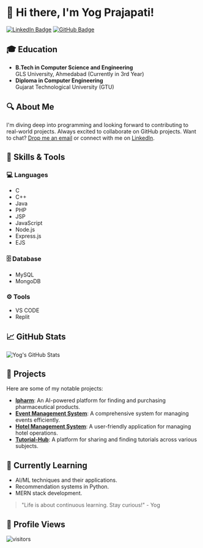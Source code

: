 # 👋 Hi there, I'm Yog Prajapati!

[![LinkedIn Badge](https://img.shields.io/badge/-Yog%20Prajapati-0077B5?style=flat&logo=Linkedin&logoColor=white)](https://www.linkedin.com/in/yogprajapati) [![GitHub Badge](https://img.shields.io/badge/-YogPrajapati-333?style=flat&logo=github&logoColor=white)](https://github.com/YogPrajapati) 

## 🎓 Education
- **B.Tech in Computer Science and Engineering**  
  GLS University, Ahmedabad (Currently in 3rd Year)
- **Diploma in Computer Engineering**  
  Gujarat Technological University (GTU)

## 🔍 About Me
I'm diving deep into programming and looking forward to contributing to real-world projects. Always excited to collaborate on GitHub projects. Want to chat? [Drop me an email](mailto:yogprajapati08@gmail.com) or connect with me on [LinkedIn](https://www.linkedin.com/in/yogprajapati).

## 🧰 Skills & Tools
### 💻 Languages
- C
- C++
- Java
- PHP
- JSP
- JavaScript
- Node.js
- Express.js
- EJS

### 🗄️ Database
- MySQL
- MongoDB

### ⚙️ Tools
- VS CODE
- Replit

## 📈 GitHub Stats
![Yog's GitHub Stats](https://github-readme-stats.vercel.app/api?username=YogPrajapati&show_icons=true&theme=radical)

## 🚀 Projects
Here are some of my notable projects:
- **[Ipharm](link_to_your_project)**: An AI-powered platform for finding and purchasing pharmaceutical products.
- **[Event Management System](link_to_your_project)**: A comprehensive system for managing events efficiently.
- **[Hotel Management System](link_to_your_project)**: A user-friendly application for managing hotel operations.
- **[Tutorial-Hub](link_to_your_project)**: A platform for sharing and finding tutorials across various subjects.

## 🌱 Currently Learning
- AI/ML techniques and their applications.
- Recommendation systems in Python.
- MERN stack development.

> "Life is about continuous learning. Stay curious!" - Yog

## 👀 Profile Views
 ![visitors](https://visitor-badge.glitch.me/badge?page_id=yogprajapati.yogprajapati)

